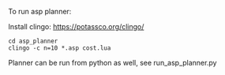 To run asp planner:

Install clingo: https://potassco.org/clingo/

```
cd asp_planner
clingo -c n=10 *.asp cost.lua
```

Planner can be run from python as well, see run_asp_planner.py